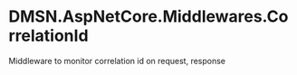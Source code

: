 # DMSN.AspNetCore.Middlewares.CorrelationId
 Middleware to monitor correlation id on request, response
